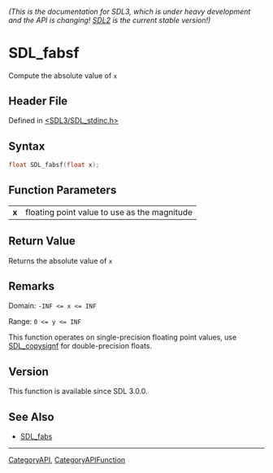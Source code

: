 ###### (This is the documentation for SDL3, which is under heavy development and the API is changing! [SDL2](https://wiki.libsdl.org/SDL2/) is the current stable version!)
# SDL_fabsf

Compute the absolute value of `x`

## Header File

Defined in [<SDL3/SDL_stdinc.h>](https://github.com/libsdl-org/SDL/blob/main/include/SDL3/SDL_stdinc.h)

## Syntax

```c
float SDL_fabsf(float x);

```

## Function Parameters

|           |                                              |
| --------- | -------------------------------------------- |
| **x**     | floating point value to use as the magnitude |

## Return Value

Returns the absolute value of `x`

## Remarks

Domain: `-INF <= x <= INF`

Range: `0 <= y <= INF`

This function operates on single-precision floating point values, use
[SDL_copysignf](SDL_copysignf) for double-precision floats.

## Version

This function is available since SDL 3.0.0.

## See Also

- [SDL_fabs](SDL_fabs)

----
[CategoryAPI](CategoryAPI), [CategoryAPIFunction](CategoryAPIFunction)


